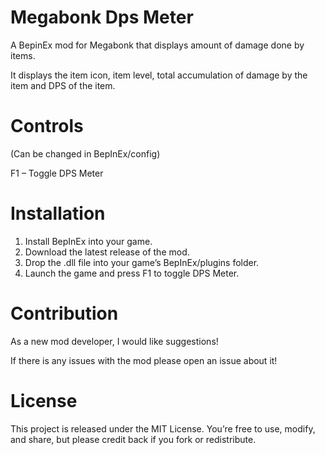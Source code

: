 # Megabonk Dps Meter
A BepinEx mod for Megabonk that displays amount of damage done by items. 

It displays the item icon, item level, total accumulation of damage by the item and DPS of the item.

# Controls
(Can be changed in BepInEx/config)

F1 – Toggle DPS Meter

# Installation

1. Install BepInEx into your game.
2. Download the latest release of the mod.
3. Drop the .dll file into your game’s BepInEx/plugins folder.
4. Launch the game and press F1 to toggle DPS Meter.

# Contribution
As a new mod developer, I would like suggestions!

If there is any issues with the mod please open an issue about it!

# License
This project is released under the MIT License. You’re free to use, modify, and share, but please credit back if you fork or redistribute.
